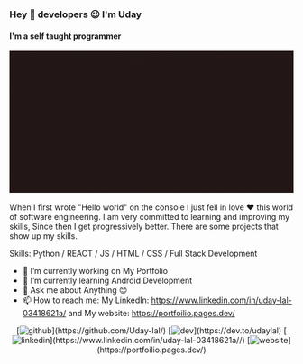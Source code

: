 ### Hey 👋 developers 😉 I'm Uday
#### I'm a self taught programmer
![I'm a self taught programmer](https://raw.githubusercontent.com/Uday-lal/Uday-lal/main/bannerGif.gif)

When I first wrote "Hello world" on the console I just
fell in love ❤ this world of software engineering. I am very committed to learning and improving my skills, Since then I get progressively better. There are some projects that show up my
skills.

Skills: Python / REACT / JS / HTML / CSS / Full Stack Development

- 🔭 I’m currently working on My Portfolio 
- 🌱 I’m currently learning Android Development 
- 💬 Ask me about Anything 😊 
- 📫 How to reach me: My LinkedIn: https://www.linkedin.com/in/uday-lal-03418621a/ and My website: https://portfoilio.pages.dev/ 

<div align="center">
 [<img src='https://cdn.jsdelivr.net/npm/simple-icons@3.0.1/icons/github.svg' alt='github' height='40'>](https://github.com/Uday-lal/)  [<img src='https://cdn.jsdelivr.net/npm/simple-icons@3.0.1/icons/dev-dot-to.svg' alt='dev' height='40'>](https://dev.to/udaylal)  [<img src='https://cdn.jsdelivr.net/npm/simple-icons@3.0.1/icons/linkedin.svg' alt='linkedin' height='40'>](https://www.linkedin.com/in/uday-lal-03418621a//)  [<img src='https://cdn.jsdelivr.net/npm/simple-icons@3.0.1/icons/icloud.svg' alt='website' height='40'>](https://portfoilio.pages.dev/)  
</div>
